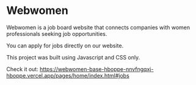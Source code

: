 # Webwomen

Webwomen is a job board website that connects companies with women professionals seeking job opportunities.

You can apply for jobs directly on our website.

This project was built using Javascript and CSS only.

Check it out: https://webwomen-base-hboppe-nnvfngqxj-hboppe.vercel.app/pages/home/index.html#jobs
